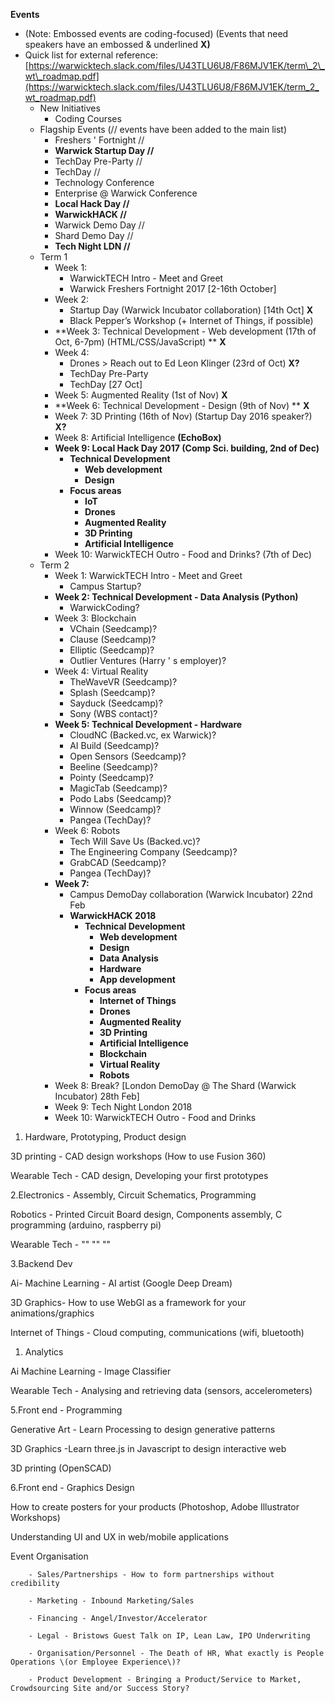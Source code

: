 **Events**

* \(Note: Embossed events are coding-focused\) \(Events that need speakers have an embossed 
  &
  underlined 
  **X\)**
* Quick list for external reference: 
  [https://warwicktech.slack.com/files/U43TLU6U8/F86MJV1EK/term\_2\_wt\_roadmap.pdf](https://warwicktech.slack.com/files/U43TLU6U8/F86MJV1EK/term_2_wt_roadmap.pdf)
  * New Initiatives
    * Coding Courses
  * Flagship Events \(// events have been added to the main list\)
    * Freshers
      '
       Fortnight //
    * **Warwick Startup Day //**
    * TechDay Pre-Party //
    * TechDay //
    * Technology Conference
    * Enterprise @ Warwick Conference
    * **Local Hack Day //**
    * **WarwickHACK //**
    * Warwick Demo Day //
    * Shard Demo Day //
    * **Tech Night LDN //**
  * Term 1
    * Week 1:
      * WarwickTECH Intro - Meet and Greet
      * Warwick Freshers Fortnight 2017 \[2-16th October\]
    * Week 2:
      * Startup Day \(Warwick Incubator collaboration\) \[14th Oct\]
        **X**
      * Black Pepper’s Workshop \(+ Internet of Things, if possible\)
    * **Week 3: Technical Development - Web development \(17th of Oct, 6-7pm\) \(HTML/CSS/JavaScript\) **
      **X**
    * Week 4:
      * Drones 
        &gt;
         Reach out to Ed Leon Klinger \(23rd of Oct\) 
        **X?**
      * TechDay Pre-Party
      * TechDay \[27 Oct\]
    * Week 5: Augmented Reality \(1st of Nov\) 
      **X**
    * **Week 6: Technical Development - Design \(9th of Nov\) **
      **X**
    * Week 7: 3D Printing \(16th of Nov\) \(Startup Day 2016 speaker?\) 
      **X?**
    * Week 8: Artificial Intelligence 
      **\(EchoBox\)**
    * **Week 9: Local Hack Day 2017 \(Comp Sci. building, 2nd of Dec\)**
      * **Technical Development**
        * **Web development**
        * **Design**
      * **Focus areas**
        * **IoT**
        * **Drones**
        * **Augmented Reality**
        * **3D Printing**
        * **Artificial Intelligence**
    * Week 10: WarwickTECH Outro - Food and Drinks? \(7th of Dec\)
  * Term 2
    * Week 1: WarwickTECH Intro - Meet and Greet
      * Campus Startup?
    * **Week 2: Technical Development - Data Analysis \(Python\)**
      * WarwickCoding?
    * Week 3: Blockchain
      * VChain \(Seedcamp\)?
      * Clause \(Seedcamp\)?
      * Elliptic \(Seedcamp\)?
      * Outlier Ventures \(Harry
        '
        s employer\)?
    * Week 4: Virtual Reality
      * TheWaveVR \(Seedcamp\)?
      * Splash \(Seedcamp\)?
      * Sayduck \(Seedcamp\)?
      * Sony \(WBS contact\)?
    * **Week 5: Technical Development - Hardware**
      * CloudNC \(Backed.vc, ex Warwick\)?
      * AI Build \(Seedcamp\)?
      * Open Sensors \(Seedcamp\)?
      * Beeline \(Seedcamp\)?
      * Pointy \(Seedcamp\)?
      * MagicTab \(Seedcamp\)?
      * Podo Labs \(Seedcamp\)?
      * Winnow \(Seedcamp\)?
      * Pangea \(TechDay\)?
    * Week 6: Robots
      * Tech Will Save Us \(Backed.vc\)?
      * The Engineering Company \(Seedcamp\)?
      * GrabCAD \(Seedcamp\)?
      * Pangea \(TechDay\)?
    * **Week 7:**
      * Campus DemoDay collaboration \(Warwick Incubator\) 22nd Feb
      * **WarwickHACK 2018**
        * **Technical Development**
          * **Web development**
          * **Design**
          * **Data Analysis**
          * **Hardware**
          * **App development**
        * **Focus areas**
          * **Internet of Things**
          * **Drones**
          * **Augmented Reality**
          * **3D Printing**
          * **Artificial Intelligence**
          * **Blockchain**
          * **Virtual Reality**
          * **Robots**
    * Week 8: Break? \[London DemoDay @ The Shard \(Warwick Incubator\) 28th Feb\]
    * Week 9: Tech Night London 2018
    * Week 10: WarwickTECH Outro - Food and Drinks

1. Hardware, Prototyping, Product design

3D printing - CAD design workshops \(How to use Fusion 360\)

Wearable Tech - CAD design, Developing your first prototypes

2.Electronics - Assembly, Circuit Schematics, Programming

Robotics -  Printed Circuit Board design, Components assembly, C programming \(arduino, raspberry pi\)

Wearable Tech - "" "" ""

3.Backend Dev

Ai- Machine Learning - AI artist \(Google Deep Dream\)

3D Graphics- How to use WebGl as a framework for your animations/graphics

Internet of Things - Cloud computing, communications \(wifi, bluetooth\)

1. Analytics

Ai Machine Learning - Image Classifier

Wearable Tech - Analysing and retrieving data \(sensors, accelerometers\)

5.Front end - Programming

Generative Art - Learn Processing to design generative patterns

3D Graphics -Learn three.js in Javascript to design interactive web

3D printing \(OpenSCAD\)

6.Front end - Graphics Design

How to create posters for your products \(Photoshop, Adobe Illustrator Workshops\)

Understanding UI and UX in web/mobile applications



Event Organisation

        - Sales/Partnerships - How to form partnerships without credibility

        - Marketing - Inbound Marketing/Sales

        - Financing - Angel/Investor/Accelerator

        - Legal - Bristows Guest Talk on IP, Lean Law, IPO Underwriting

        - Organisation/Personnel - The Death of HR, What exactly is People Operations \(or Employee Experience\)?

        - Product Development - Bringing a Product/Service to Market, Crowdsourcing Site and/or Success Story?

